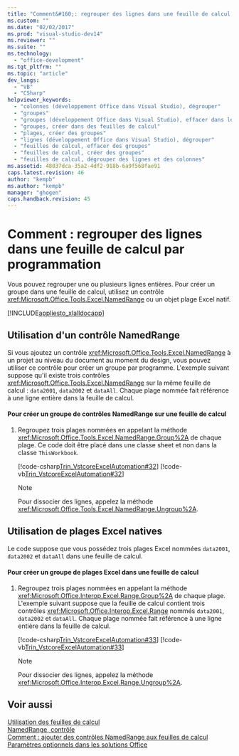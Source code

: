 ```yaml
---
title: "Comment&#160;: regrouper des lignes dans une feuille de calcul par programmation"
ms.custom: ""
ms.date: "02/02/2017"
ms.prod: "visual-studio-dev14"
ms.reviewer: ""
ms.suite: ""
ms.technology: 
  - "office-development"
ms.tgt_pltfrm: ""
ms.topic: "article"
dev_langs: 
  - "VB"
  - "CSharp"
helpviewer_keywords: 
  - "colonnes (développement Office dans Visual Studio), dégrouper"
  - "groupes"
  - "groupes (développement Office dans Visual Studio), effacer dans les feuilles de calcul"
  - "groupes, créer dans des feuilles de calcul"
  - "plages, créer des groupes"
  - "lignes (développement Office dans Visual Studio), dégrouper"
  - "feuilles de calcul, effacer des groupes"
  - "feuilles de calcul, créer des groupes"
  - "feuilles de calcul, dégrouper des lignes et des colonnes"
ms.assetid: 48037dca-35a2-4df2-918b-6a9f568fae91
caps.latest.revision: 46
author: "kempb"
ms.author: "kempb"
manager: "ghogen"
caps.handback.revision: 45
---
```

# Comment&#160;: regrouper des lignes dans une feuille de calcul par programmation
  Vous pouvez regrouper une ou plusieurs lignes entières.  Pour créer un groupe dans une feuille de calcul, utilisez un contrôle <xref:Microsoft.Office.Tools.Excel.NamedRange> ou un objet plage Excel natif.  
  
 [!INCLUDE[appliesto_xlalldocapp](../vsto/includes/appliesto-xlalldocapp-md.md)]  
  
## Utilisation d'un contrôle NamedRange  
 Si vous ajoutez un contrôle <xref:Microsoft.Office.Tools.Excel.NamedRange> à un projet au niveau du document au moment du design, vous pouvez utiliser ce contrôle pour créer un groupe par programme.  L'exemple suivant suppose qu'il existe trois contrôles <xref:Microsoft.Office.Tools.Excel.NamedRange> sur la même feuille de calcul : `data2001`, `data2002` et `dataAll`.  Chaque plage nommée fait référence à une ligne entière dans la feuille de calcul.  
  
#### Pour créer un groupe de contrôles NamedRange sur une feuille de calcul  
  
1.  Regroupez trois plages nommées en appelant la méthode <xref:Microsoft.Office.Tools.Excel.NamedRange.Group%2A> de chaque plage.  Ce code doit être placé dans une classe sheet et non dans la classe `ThisWorkbook`.  
  
     [!code-csharp[Trin_VstcoreExcelAutomation#32](../snippets/csharp/VS_Snippets_OfficeSP/Trin_VstcoreExcelAutomation/CS/Sheet1.cs#32)]
     [!code-vb[Trin_VstcoreExcelAutomation#32](../snippets/visualbasic/VS_Snippets_OfficeSP/Trin_VstcoreExcelAutomation/VB/Sheet1.vb#32)]  
  
    > [!NOTE]  
    >  Pour dissocier des lignes, appelez la méthode <xref:Microsoft.Office.Tools.Excel.NamedRange.Ungroup%2A>.  
  
## Utilisation de plages Excel natives  
 Le code suppose que vous possédez trois plages Excel nommées `data2001`, `data2002` et `dataAll` dans une feuille de calcul.  
  
#### Pour créer un groupe de plages Excel dans une feuille de calcul  
  
1.  Regroupez trois plages nommées en appelant la méthode <xref:Microsoft.Office.Interop.Excel.Range.Group%2A> de chaque plage.  L'exemple suivant suppose que la feuille de calcul contient trois contrôles <xref:Microsoft.Office.Interop.Excel.Range> nommés `data2001`, `data2002` et `dataAll`.  Chaque plage nommée fait référence à une ligne entière dans la feuille de calcul.  
  
     [!code-csharp[Trin_VstcoreExcelAutomation#33](../snippets/csharp/VS_Snippets_OfficeSP/Trin_VstcoreExcelAutomation/CS/Sheet1.cs#33)]
     [!code-vb[Trin_VstcoreExcelAutomation#33](../snippets/visualbasic/VS_Snippets_OfficeSP/Trin_VstcoreExcelAutomation/VB/Sheet1.vb#33)]  
  
    > [!NOTE]  
    >  Pour dissocier des lignes, appelez la méthode <xref:Microsoft.Office.Interop.Excel.Range.Ungroup%2A>.  
  
## Voir aussi  
 [Utilisation des feuilles de calcul](../vsto/working-with-worksheets.md)   
 [NamedRange, contrôle](../vsto/namedrange-control.md)   
 [Comment : ajouter des contrôles NamedRange aux feuilles de calcul](../vsto/how-to-add-namedrange-controls-to-worksheets.md)   
 [Paramètres optionnels dans les solutions Office](../vsto/optional-parameters-in-office-solutions.md)  
  
  